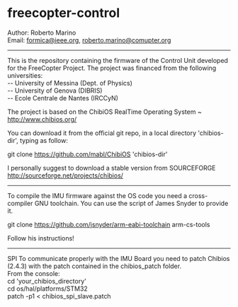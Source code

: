 freecopter-control
==============
Author: Roberto Marino<br>
Email: formica@ieee.org, roberto.marino@comupter.org

---------------------------

This is the repository containing the firmware of the Control Unit developed for the FreeCopter Project. 
The project was financed from the following universities:<br>
-- University of Messina (Dept. of Physics)<br>
-- University of Genova (DIBRIS)<br>
-- Ecole Centrale de Nantes (IRCCyN)<br> 


The project is based on the ChibiOS RealTime Operating System ~ http://www.chibios.org/

You can download it from the official git repo, in a local directory 'chibios-dir', typing as follow:

git clone https://github.com/mabl/ChibiOS 'chibios-dir'

I personally suggest to download a stable version from  SOURCEFORGE <br>
http://sourceforge.net/projects/chibios/

---------------------------

To compile the IMU firmware against the OS code you need a cross-compiler GNU toolchain.
You can use the script of James Snyder to provide it.

git clone https://github.com/jsnyder/arm-eabi-toolchain arm-cs-tools

Follow his instructions!

---------------------------

SPI
To communicate properly with the IMU Board you need to patch Chibios (2.4.3) with the patch contained in the chibios_patch folder.
<br>
From the console:<br>
cd 'your_chibios_directory'<br>
cd os/hal/platforms/STM32<br>
patch -p1 < chibios_spi_slave.patch

